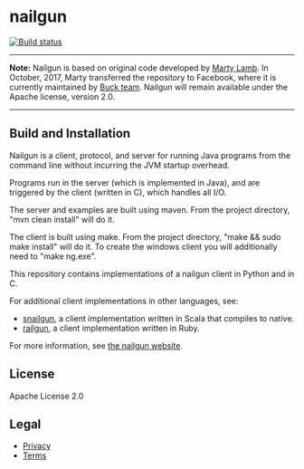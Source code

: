 nailgun
=======

[![Build status](https://circleci.com/gh/facebook/nailgun.svg?style=svg)](https://circleci.com/gh/facebook/nailgun)

---

**Note:**  Nailgun is based on original code developed by <a href="http://martylamb.com/">Marty Lamb</a>.
In October, 2017, Marty transferred the repository to Facebook, where it is currently
maintained by <a href="https://buckbuild.com/">Buck team</a>. Nailgun will remain available under the Apache license, version 2.0.

---

Build and Installation
----------------------

Nailgun is a client, protocol, and server for running Java programs from
the command line without incurring the JVM startup overhead.

Programs run in the server (which is implemented in Java), and are 
triggered by the client (written in C), which handles all I/O.

The server and examples are built using maven.  From the project directory,
"mvn clean install" will do it.

The client is built using make.  From the project directory, 
"make && sudo make install" will do it.  To create the windows client
you will additionally need to "make ng.exe".

This repository contains implementations of a nailgun client in Python and in C.

For additional client implementations in other languages, see:

- [snailgun](https://github.com/jvican/snailgun), a client implementation written in Scala that compiles to native.
- [railgun](https://github.com/timuralp/railgun), a client implementation written in Ruby.

For more information, see [the nailgun website](http://www.martiansoftware.com/nailgun).

License
-------
Apache License 2.0

Legal
-----
- [Privacy](https://opensource.facebook.com/legal/privacy)
- [Terms](https://opensource.facebook.com/legal/terms)
